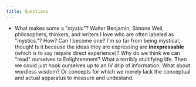 ```yaml
---
title: Questions 
---
```

- What makes some a "*mystic*"?
Walter Benjamin, Simone Weil, philosophers, thinkers, and writers I love who are often labeled as "mystics."? How? Can I become one? I'm so far from being mystical, though! Is it because the ideas they are expressing are **inexpressable** (which is to say require direct experience)? Why do we think we can "read" ourselves to Enlightenment? What a terribly stultifying life. Then we could just hook ourselves up to an IV drip of information. What about wordless wisdom? Or concepts for which we merely lack the conceptual and actual apparatus to measure and undestand. 
